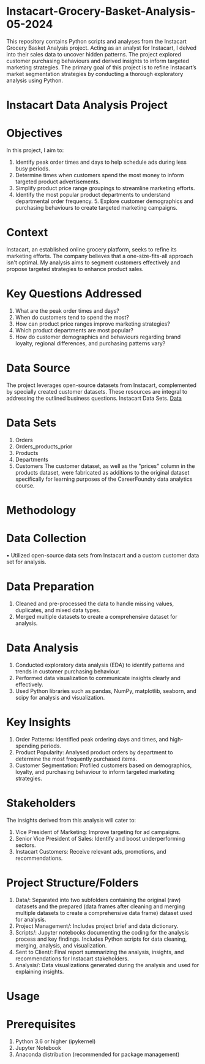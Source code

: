 # Instacart-Grocery-Basket-Analysis-05-2024
This repository contains Python scripts and analyses from the Instacart Grocery Basket Analysis project. Acting as an analyst for Instacart, I delved into their sales data to uncover hidden patterns. The project explored customer purchasing behaviours and derived insights to inform targeted marketing strategies. The primary goal of this project is to refine Instacart’s market segmentation strategies by conducting a thorough exploratory analysis using Python. 
# Instacart Data Analysis Project
# Objectives 
In this project, I aim to: 
1. Identify peak order times and days to help schedule ads during less busy periods.
2. Determine times when customers spend the most money to inform targeted product advertisements. 
3. Simplify product price range groupings to streamline marketing efforts. 
4. Identify the most popular product departments to understand departmental order frequency. 5. Explore customer demographics and purchasing behaviours to create targeted marketing campaigns.
# Context
Instacart, an established online grocery platform, seeks to refine its marketing efforts. The company believes that a one-size-fits-all approach isn't optimal. My analysis aims to segment customers effectively and propose targeted strategies to enhance product sales. 
# Key Questions Addressed
1. What are the peak order times and days?
2. When do customers tend to spend the most? 
3. How can product price ranges improve marketing strategies? 
4. Which product departments are most popular? 
5. How do customer demographics and behaviours regarding brand loyalty, regional differences, and purchasing patterns vary?
# Data Source 
The project leverages open-source datasets from Instacart, complemented by specially created customer datasets. These resources are integral to addressing the outlined business questions. 
Instacart Data Sets. <a href="https://1drv.ms/f/s!AtJqXqNSJxOyp3DSEcf2Q_KsMkjC?e=klFEm5"> Data </a>
# Data Sets
1. Orders
2. Orders_products_prior
3. Products
4. Departments
5. Customers
The customer dataset, as well as the "prices" column in the products dataset, were fabricated as additions to the original dataset specifically for learning purposes of the CareerFoundry  data analytics course.
# Methodology 
# Data Collection
•	Utilized open-source data sets from Instacart and a custom customer data set for analysis. 
# Data Preparation
1. Cleaned and pre-processed the data to handle missing values, duplicates, and mixed data types.
2. Merged multiple datasets to create a comprehensive dataset for analysis. 
# Data Analysis
1. Conducted exploratory data analysis (EDA) to identify patterns and trends in customer purchasing behaviour.
2. Performed data visualization to communicate insights clearly and effectively.
3. Used Python libraries such as pandas, NumPy, matplotlib, seaborn, and scipy for analysis and visualization. 
# Key Insights 
1. Order Patterns: Identified peak ordering days and times, and high-spending periods. 
2. Product Popularity: Analysed product orders by department to determine the most frequently purchased items. 
3. Customer Segmentation: Profiled customers based on demographics, loyalty, and purchasing behaviour to inform targeted marketing strategies.
# Stakeholders 
The insights derived from this analysis will cater to: 
1. Vice President of Marketing: Improve targeting for ad campaigns. 
2. Senior Vice President of Sales: Identify and boost underperforming sectors.
3. Instacart Customers: Receive relevant ads, promotions, and recommendations.
# Project Structure/Folders
1. Data/: Separated into two subfolders containing the original (raw) datasets and the prepared (data frames after cleaning and merging multiple datasets to create a comprehensive data frame) dataset used for analysis.
2. Project Management/: Includes project brief and data dictionary.
3. Scripts/: Jupyter notebooks documenting the coding for the analysis process and key findings. Includes Python scripts for data cleaning, merging, analysis, and visualization.
4. Sent to Client/: Final report summarizing the analysis, insights, and recommendations for Instacart stakeholders.
5. Analysis/: Data visualizations generated during the analysis and used for explaining insights. 
# Usage 
# Prerequisites
1. Python 3.6 or higher (ipykernel)
2. Jupyter Notebook
3. Anaconda distribution (recommended for package management)


